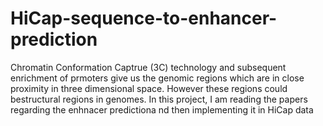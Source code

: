 # HiCap-sequence-to-enhancer-prediction

Chromatin Conformation Captrue (3C) technology and subsequent enrichment of prmoters give us the genomic regions which are in close proximity in three dimensional space. However these regions could bestructural regions in genomes. In this project, I am reading the papers regarding the enhnacer predictiona nd then implementing it in HiCap data
